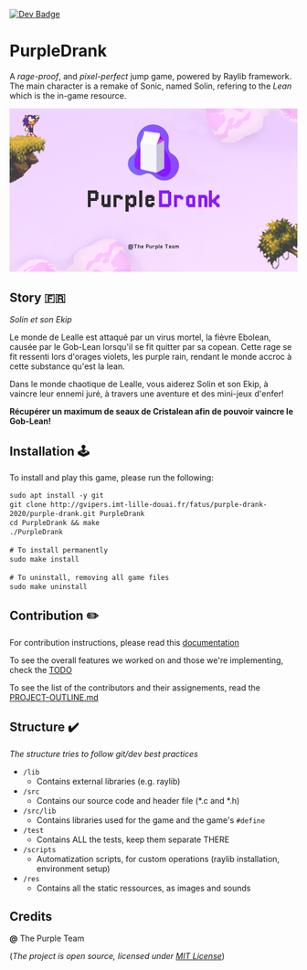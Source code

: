 [![Dev Badge](https://img.shields.io/badge/DEV-PurpleTeam-9400D3?style=for-the-badge&logo=discord&logoColor=9400D3)](https://discord.com/login)

# PurpleDrank
A *rage-proof*, and *pixel-perfect* jump game, powered by Raylib framework.
The main character is a remake of Sonic, named Solin, refering to the *Lean* which is the in-game resource.

![PurpleDrank Splashscreen](./res/backgrounds/splash.png "PurpleDrank")

## Story :fr:
*Solin et son Ekip*

Le monde de Lealle est attaqué par un virus mortel, la fièvre Ebolean, causée par le Gob-Lean lorsqu'il se fit quitter par sa copean. Cette rage se fit ressenti lors d'orages violets, les purple rain, rendant le monde accroc à cette substance qu'est la lean.

Dans le monde chaotique de Lealle, vous aiderez Solin et son Ekip, à vaincre leur ennemi juré, à travers une aventure et des mini-jeux d'enfer!

**Récupérer un maximum de seaux de Cristalean afin de pouvoir vaincre le Gob-Lean!**

## Installation :joystick:
To install and play this game, please run the following:
```
sudo apt install -y git
git clone http://gvipers.imt-lille-douai.fr/fatus/purple-drank-2020/purple-drank.git PurpleDrank
cd PurpleDrank && make
./PurpleDrank

# To install permanently
sudo make install

# To uninstall, removing all game files
sudo make uninstall
```

## Contribution :pencil2:
For contribution instructions, please read this [documentation](https://gvipers.imt-lille-douai.fr/fatus/purple-drank-2020/purple-drank/blob/feat/graham/src/README.md)

To see the overall features we worked on and those we're implementing, check the [TODO](https://gvipers.imt-lille-douai.fr/fatus/purple-drank-2020/purple-drank/blob/feat/graham/TODO.md)

To see the list of the contributors and their assignements, read the [PROJECT-OUTLINE.md](https://gvipers.imt-lille-douai.fr/fatus/purple-drank-2020/purple-drank/blob/feat/graham/PROJECT-OUTLINE.md)

## Structure :heavy_check_mark:
*The structure tries to follow git/dev best practices*

* `/lib`
    * Contains external libraries (e.g. raylib)
* `/src`
    * Contains our source code and header file (*.c and *.h)
* `/src/lib`
    * Contains libraries used for the game and the game's `#define`
* `/test`
    * Contains ALL the tests, keep them separate THERE
* `/scripts`
    * Automatization scripts, for custom operations (raylib installation, environment setup)
* `/res`
    * Contains all the static ressources, as images and sounds

## Credits
**@** The Purple Team 

(*The project is open source, licensed under [MIT License](https://en.wikipedia.org/wiki/MIT_License)*)
